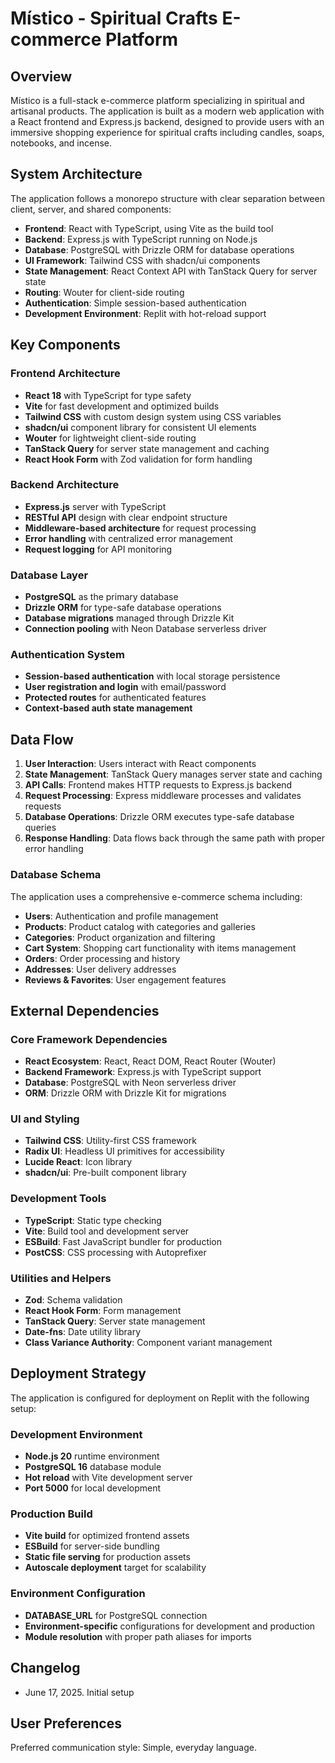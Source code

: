 # Místico - Spiritual Crafts E-commerce Platform

## Overview

Místico is a full-stack e-commerce platform specializing in spiritual and artisanal products. The application is built as a modern web application with a React frontend and Express.js backend, designed to provide users with an immersive shopping experience for spiritual crafts including candles, soaps, notebooks, and incense.

## System Architecture

The application follows a monorepo structure with clear separation between client, server, and shared components:

- **Frontend**: React with TypeScript, using Vite as the build tool
- **Backend**: Express.js with TypeScript running on Node.js
- **Database**: PostgreSQL with Drizzle ORM for database operations
- **UI Framework**: Tailwind CSS with shadcn/ui components
- **State Management**: React Context API with TanStack Query for server state
- **Routing**: Wouter for client-side routing
- **Authentication**: Simple session-based authentication
- **Development Environment**: Replit with hot-reload support

## Key Components

### Frontend Architecture
- **React 18** with TypeScript for type safety
- **Vite** for fast development and optimized builds
- **Tailwind CSS** with custom design system using CSS variables
- **shadcn/ui** component library for consistent UI elements
- **Wouter** for lightweight client-side routing
- **TanStack Query** for server state management and caching
- **React Hook Form** with Zod validation for form handling

### Backend Architecture
- **Express.js** server with TypeScript
- **RESTful API** design with clear endpoint structure
- **Middleware-based architecture** for request processing
- **Error handling** with centralized error management
- **Request logging** for API monitoring

### Database Layer
- **PostgreSQL** as the primary database
- **Drizzle ORM** for type-safe database operations
- **Database migrations** managed through Drizzle Kit
- **Connection pooling** with Neon Database serverless driver

### Authentication System
- **Session-based authentication** with local storage persistence
- **User registration and login** with email/password
- **Protected routes** for authenticated features
- **Context-based auth state management**

## Data Flow

1. **User Interaction**: Users interact with React components
2. **State Management**: TanStack Query manages server state and caching
3. **API Calls**: Frontend makes HTTP requests to Express.js backend
4. **Request Processing**: Express middleware processes and validates requests
5. **Database Operations**: Drizzle ORM executes type-safe database queries
6. **Response Handling**: Data flows back through the same path with proper error handling

### Database Schema
The application uses a comprehensive e-commerce schema including:
- **Users**: Authentication and profile management
- **Products**: Product catalog with categories and galleries
- **Categories**: Product organization and filtering
- **Cart System**: Shopping cart functionality with items management
- **Orders**: Order processing and history
- **Addresses**: User delivery addresses
- **Reviews & Favorites**: User engagement features

## External Dependencies

### Core Framework Dependencies
- **React Ecosystem**: React, React DOM, React Router (Wouter)
- **Backend Framework**: Express.js with TypeScript support
- **Database**: PostgreSQL with Neon serverless driver
- **ORM**: Drizzle ORM with Drizzle Kit for migrations

### UI and Styling
- **Tailwind CSS**: Utility-first CSS framework
- **Radix UI**: Headless UI primitives for accessibility
- **Lucide React**: Icon library
- **shadcn/ui**: Pre-built component library

### Development Tools
- **TypeScript**: Static type checking
- **Vite**: Build tool and development server
- **ESBuild**: Fast JavaScript bundler for production
- **PostCSS**: CSS processing with Autoprefixer

### Utilities and Helpers
- **Zod**: Schema validation
- **React Hook Form**: Form management
- **TanStack Query**: Server state management
- **Date-fns**: Date utility library
- **Class Variance Authority**: Component variant management

## Deployment Strategy

The application is configured for deployment on Replit with the following setup:

### Development Environment
- **Node.js 20** runtime environment
- **PostgreSQL 16** database module
- **Hot reload** with Vite development server
- **Port 5000** for local development

### Production Build
- **Vite build** for optimized frontend assets
- **ESBuild** for server-side bundling
- **Static file serving** for production assets
- **Autoscale deployment** target for scalability

### Environment Configuration
- **DATABASE_URL** for PostgreSQL connection
- **Environment-specific** configurations for development and production
- **Module resolution** with proper path aliases for imports

## Changelog

- June 17, 2025. Initial setup

## User Preferences

Preferred communication style: Simple, everyday language.